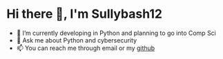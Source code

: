 # Hi there 👋, I'm Sullybash12

- 🌱 I’m currently developing in Python and planning to go into Comp Sci
- 💬 Ask me about Python and cybersecurity
- 📫 You can reach me through email or my [github](https://www.github.com/Sullybash12)
<!--
**Sullybash12/Sullybash12** is a ✨ _special_ ✨ repository because its `README.md` (this file) appears on your GitHub profile.

Here are some ideas to get you started:

- 🔭 I’m currently working on ...

- 👯 I’m looking to collaborate on ...
- 🤔 I’m looking for help with ...
- 💬 Ask me about ...
- 📫 How to reach me: ...
- 😄 Pronouns: ...
- ⚡ Fun fact: ...
-->
